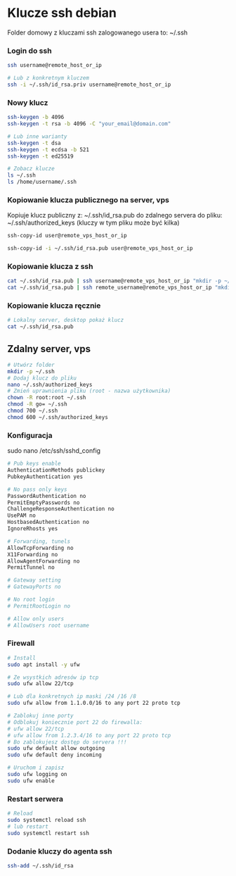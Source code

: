 # Klucze ssh debian
Folder domowy z kluczami ssh zalogowanego usera to: ~/.ssh

### Login do ssh
```bash
ssh username@remote_host_or_ip

# Lub z konkretnym kluczem
ssh -i ~/.ssh/id_rsa.priv username@remote_host_or_ip
```

### Nowy klucz
```bash
ssh-keygen -b 4096
ssh-keygen -t rsa -b 4096 -C "your_email@domain.com"

# Lub inne warianty
ssh-keygen -t dsa
ssh-keygen -t ecdsa -b 521
ssh-keygen -t ed25519

# Zobacz klucze
ls ~/.ssh
ls /home/username/.ssh
```

### Kopiowanie klucza publicznego na server, vps
Kopiuje klucz publiczny z: ~/.ssh/id_rsa.pub do zdalnego servera do pliku: ~/.ssh/authorized_keys (kluczy w tym pliku może być kilka)
```bash
ssh-copy-id user@remote_vps_host_or_ip

ssh-copy-id -i ~/.ssh/id_rsa.pub user@remote_vps_host_or_ip
```

### Kopiowanie klucza z ssh
```bash
cat ~/.ssh/id_rsa.pub | ssh username@remote_vps_host_or_ip "mkdir -p ~/.ssh && touch ~/.ssh/authorized_keys && chmod -R go= ~/.ssh && cat >> ~/.ssh/authorized_keys"
cat ~/.ssh/id_rsa.pub | ssh remote_username@remote_vps_host_or_ip "mkdir -p ~/.ssh && chmod 700 ~/.ssh && cat >> ~/.ssh/authorized_keys && chmod 600 ~/.ssh/authorized_keys"
```

### Kopiowanie klucza ręcznie
```bash
# Lokalny server, desktop pokaż klucz
cat ~/.ssh/id_rsa.pub
```

## Zdalny server, vps
```bash
# Utwórz folder
mkdir -p ~/.ssh
# Dodaj klucz do pliku
nano ~/.ssh/authorized_keys
# Zmień uprawnienia pliku (root - nazwa użytkownika)
chown -R root:root ~/.ssh
chmod -R go= ~/.ssh
chmod 700 ~/.ssh
chmod 600 ~/.ssh/authorized_keys
```

### Konfiguracja
sudo nano /etc/ssh/sshd_config
```bash
# Pub keys enable
AuthenticationMethods publickey
PubkeyAuthentication yes

# No pass only keys
PasswordAuthentication no
PermitEmptyPasswords no
ChallengeResponseAuthentication no
UsePAM no
HostbasedAuthentication no
IgnoreRhosts yes

# Forwarding, tunels
AllowTcpForwarding no
X11Forwarding no
AllowAgentForwarding no
PermitTunnel no

# Gateway setting
# GatewayPorts no

# No root login
# PermitRootLogin no

# Allow only users
# AllowUsers root username
```

### Firewall
```bash
# Install
sudo apt install -y ufw

# Ze wsystkich adresów ip tcp
sudo ufw allow 22/tcp

# Lub dla konkretnych ip maski /24 /16 /8
sudo ufw allow from 1.1.0.0/16 to any port 22 proto tcp

# Zablokuj inne porty 
# Odblokuj koniecznie port 22 do firewalla:
# ufw allow 22/tcp
# ufw allow from 1.2.3.4/16 to any port 22 proto tcp
# Bo zablokujesz dostęp do servera !!!
sudo ufw default allow outgoing
sudo ufw default deny incoming

# Uruchom i zapisz
sudo ufw logging on
sudo ufw enable
```

### Restart serwera
```bash
# Reload
sudo systemctl reload ssh
# lub restart
sudo systemctl restart ssh
```

### Dodanie kluczy do agenta ssh
```bash
ssh-add ~/.ssh/id_rsa
```
